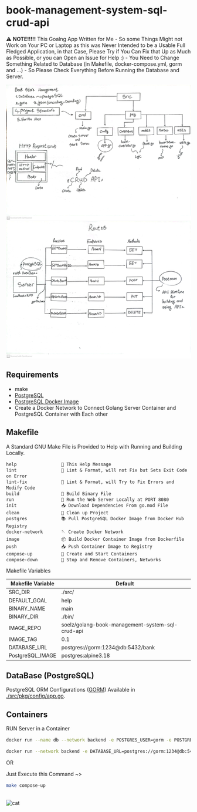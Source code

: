# book-management-system-sql-crud-api

⚠️ **NOTE!!!!!** This Goalng App Written for Me - So some Things Might not Work on Your PC or Laptop as this was Never Intended to be a Usable Full Fledged Application, in that Case, Please Try if You Can Fix that Up as Much as Possible, or you can Open an Issue for Help :) - You Need to Change Something Related to Database (in Makefile, docker-compose.yml, gorm and ...) - So Please Check Everything Before Running the Database and Server.

<img src="diagram0.jpg" width="850px">
<img src="diagram1.jpg" width="850px">

## Requirements

- make
- [PostgreSQL](https://www.postgresql.org/)
- [PostgreSQL Docker Image](https://hub.docker.com/_/postgres)
- Create a Docker Network to Connect Golang Server Container and PostgreSQL Container with Each other

## Makefile

A Standard GNU Make File is Provided to Help with Running and Building Locally.

```text
help                 💬 This Help Message
lint                 🔎 Lint & Format, will not Fix but Sets Exit Code on Error
lint-fix             📜 Lint & Format, will Try to Fix Errors and Modify Code
build                🔨 Build Binary File
run                  🏃 Run the Web Server Locally at PORT 8080
init                 📥 Download Dependencies From go.mod File
clean                🧹 Clean up Project
postgres             📚 Pull PostgreSQL Docker Image from Docker Hub Registry
docker-network       🪡 Create Docker Network
image                📦 Build Docker Container Image from Dockerfile
push                 📤 Push Container Image to Registry
compose-up           🧷 Create and Start Containers
compose-down         🧼 Stop and Remove Containers, Networks
```

Makefile Variables

| Makefile Variable | Default                                          |
| ----------------- | ------------------------------------------------ |
| SRC_DIR           | ./src/                                           |
| DEFAULT_GOAL      | help                                             |
| BINARY_NAME       | main                                             |
| BINARY_DIR        | ./bin/                                           |
| IMAGE_REPO        | soelz/golang-book-management-system-sql-crud-api |
| IMAGE_TAG         | 0.1                                              |
| DATABASE_URL      | postgres://gorm:1234@db:5432/bank                |
| PostgreSQL_IMAGE  | postgres:alpine3.18                              |

## DataBase (PostgreSQL)

PostgreSQL ORM Configurations ([GORM](https://gorm.io/)) Available in [./src/pkg/config/app.go](src/pkg/config/app.go).

## Containers

RUN Server in a Container

```bash
docker run --name db --network backend -e POSTGRES_USER=gorm -e POSTGRES_PASSWORD=1234 -e POSTGRES_DB=bank -p 5432:5432 postgres:alpine3.18
```

```bash
docker run --network backend -e DATABASE_URL=postgres://gorm:1234@db:5432/bank -p 9010:9010 soelz/golang-book-management-system-sql-crud-api:0.1
```

OR

Just Execute this Command ~>

```bash
make compose-up
```

<br>![cat](https://github-production-user-asset-6210df.s3.amazonaws.com/62666332/253642655-0438a9e1-d47d-4570-873c-5ddd59f46e9e.svg)</br>

